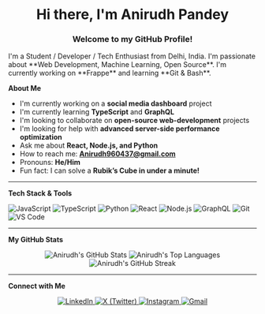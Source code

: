<!-- Greeting -->
<h1 align="center">
  Hi there, I'm Anirudh Pandey
</h1>
<h3 align="center">
  Welcome to my GitHub Profile!
</h3>

<!-- About Me -->
<p align="left">
  I'm a Student / Developer / Tech Enthusiast from Delhi, India.  
  I'm passionate about **Web Development, Machine Learning, Open Source**.  
  I'm currently working on **Frappe** and learning **Git & Bash**.
</p>

**About Me**

- I'm currently working on a **social media dashboard** project  
- I'm currently learning **TypeScript** and **GraphQL**  
- I'm looking to collaborate on **open-source web-development** projects  
- I'm looking for help with **advanced server-side performance optimization**  
- Ask me about **React, Node.js, and Python**  
- How to reach me: **Anirudh960437@gmail.com**  
- Pronouns: **He/Him**  
- Fun fact: I can solve a **Rubik’s Cube in under a minute!**

---

**Tech Stack & Tools**

<p align="left">
  <!-- Languages -->
  <img src="https://img.shields.io/badge/JavaScript-F7DF1E?style=for-the-badge&logo=javascript&logoColor=black" alt="JavaScript">
  <img src="https://img.shields.io/badge/TypeScript-3178C6?style=for-the-badge&logo=typescript&logoColor=white" alt="TypeScript">
  <img src="https://img.shields.io/badge/Python-3776AB?style=for-the-badge&logo=python&logoColor=white" alt="Python">

  <!-- Frameworks / Libraries -->
  <img src="https://img.shields.io/badge/React-61DAFB?style=for-the-badge&logo=react&logoColor=black" alt="React">
  <img src="https://img.shields.io/badge/Node.js-339933?style=for-the-badge&logo=node.js&logoColor=white" alt="Node.js">
  <img src="https://img.shields.io/badge/GraphQL-E10098?style=for-the-badge&logo=graphql&logoColor=white" alt="GraphQL">

  <!-- Tools -->
  <img src="https://img.shields.io/badge/Git-F05032?style=for-the-badge&logo=git&logoColor=white" alt="Git">
  <img src="https://img.shields.io/badge/VS_Code-007ACC?style=for-the-badge&logo=visualstudiocode&logoColor=white" alt="VS Code">
</p>

---

**My GitHub Stats**

<p align="center">
  <!-- Stats Card -->
  <img src="https://github-readme-stats.vercel.app/api?username=Anirudh-bit-21&show_icons=true&theme=radical&icon_color=79ff97&hide_border=true&count_private=true" alt="Anirudh's GitHub Stats" />

  <!-- Top Languages -->
  <img src="https://github-readme-stats.vercel.app/api/top-langs/?username=Anirudh-bit-21&layout=compact&theme=radical&hide_border=true&langs_count=8" alt="Anirudh's Top Languages" />

  <!-- Streak -->
  <img src="https://github-readme-streak-stats.herokuapp.com/?user=Anirudh-bit-21&theme=radical&hide_border=true" alt="Anirudh's GitHub Streak" />
</p>

---

**Connect with Me**

<p align="center">
  <a href="https://www.linkedin.com/in/anirudh-pandey-61ba51383/" target="_blank">
    <img src="https://img.shields.io/badge/LinkedIn-0077B5?style=for-the-badge&logo=linkedin&logoColor=white" alt="LinkedIn">
  </a>
  <a href="https://twitter.com/911_Anirudh" target="_blank">
    <img src="https://img.shields.io/badge/X-000000?style=for-the-badge&logo=x&logoColor=white" alt="X (Twitter)">
  </a>
  <a href="https://instagram.com/the_anirudh_02" target="_blank">
    <img src="https://img.shields.io/badge/Instagram-E4405F?style=for-the-badge&logo=instagram&logoColor=white" alt="Instagram">
  </a>
  <a href="mailto:Anirudh960437@gmail.com" target="_blank">
    <img src="https://img.shields.io/badge/Gmail-D14836?style=for-the-badge&logo=gmail&logoColor=white" alt="Gmail">
  </a>
</p>
